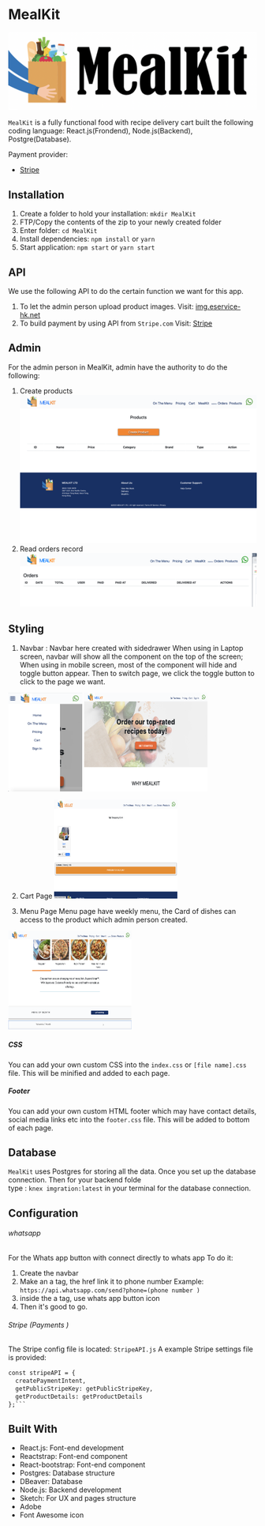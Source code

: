 # MealKit

![MealKit_Logo](public/MDasset/logoMeal.png)

`MealKit` is a fully functional food with recipe delivery cart built the following coding language: React.js(Frondend), Node.js(Backend), Postgre(Database).

Payment provider:

- [Stripe](https://stripe.com/)

## Installation

1. Create a folder to hold your installation: `mkdir MealKit`
2. FTP/Copy the contents of the zip to your newly created folder
3. Enter folder: `cd MealKit`
4. Install dependencies: `npm install` or `yarn`
5. Start application: `npm start` or `yarn start`

## API

We use the following API to do the certain function we want for this app.

1. To let the admin person upload product images.
   Visit: [img.eservice-hk.net](https://img.eservice-hk.net/api.php?version=2)
2. To build payment by using API from `Stripe.com`
   Visit: [Stripe](https://stripe.com/docs/api)

## Admin

For the admin person in MealKit, admin have the authority to do the following:

1. Create products
   ![CreateProductPage](public/MDasset/createProduct.png)
2. Read orders record
   ![OrderRecordPage](public/MDasset/ordersrecord.png)

## Styling

1. Navbar : Navbar here created with sidedrawer
   When using in Laptop screen, navbar will show all the component on the top of the screen;
   When using in mobile screen, most of the component will hide and toggle button appear. Then to switch page, we click the toggle button to click to the page we want.

<img src="public/MDasset/navbarSidedrawer.png" width="150" height="200" >
<img src="public/MDasset/Homepage.png" width="250" height="200" >

2. Cart Page
   <img src="public/MDasset/CartPage.png" width="250" height="200" >

3. Menu Page
   Menu page have weekly menu, the Card of dishes can access to the product which admin person created.

<img src="public/MDasset/MenuPagehome.png" width="250" height="200" >

##### CSS

You can add your own custom CSS into the `index.css` or `[file name].css` file. This will be minified and added to each page.

##### Footer

You can add your own custom HTML footer which may have contact details, social media links etc into the `footer.css` file. This will be added to bottom of each page.

## Database

`MealKit` uses Postgres for storing all the data. Once you set up the database connection. Then for your backend folde  
 type : `knex imgration:latest` in your terminal for the database connection.

## Configuration

###### whatsapp

For the Whats app button with connect directly to whats app
To do it:

1. Create the navbar
2. Make an a tag, the href link it to phone number
   Example:
   `https://api.whatsapp.com/send?phone=(phone number )`
3. inside the a tag, use whats app button icon
4. Then it's good to go.

###### Stripe (Payments )

The Stripe config file is located: `StripeAPI.js` A example Stripe settings file is provided:

````
const stripeAPI = {
  createPaymentIntent,
  getPublicStripeKey: getPublicStripeKey,
  getProductDetails: getProductDetails
};```
````

## Built With 

- React.js: Font-end development
- Reactstrap: Font-end component
- React-bootstrap: Font-end component
- Postgres: Database structure
- DBeaver: Database
- Node.js: Backend development
- Sketch: For UX and pages structure
- Adobe
- Font Awesome icon